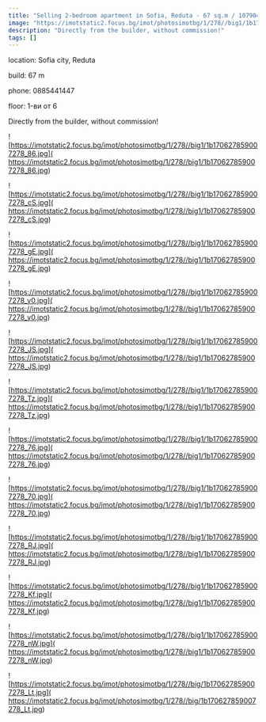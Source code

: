 ```yaml
---
title: "Selling 2-bedroom apartment in Sofia, Reduta - 67 sq.m / 107904 EUR :: imot.bg Ad"
image: "https://imotstatic2.focus.bg/imot/photosimotbg/1/278//big1/1b170627859007278_q9.jpg"
description: "Directly from the builder, without commission!"
tags: []
---
```


location: Sofia city, Reduta

build: 67 m

phone: 0885441447

floor: 1-ви от 6

Directly from the builder, without commission!


![https://imotstatic2.focus.bg/imot/photosimotbg/1/278//big1/1b170627859007278_86.jpg]( https://imotstatic2.focus.bg/imot/photosimotbg/1/278//big1/1b170627859007278_86.jpg)


![https://imotstatic2.focus.bg/imot/photosimotbg/1/278//big1/1b170627859007278_cS.jpg]( https://imotstatic2.focus.bg/imot/photosimotbg/1/278//big1/1b170627859007278_cS.jpg)


![https://imotstatic2.focus.bg/imot/photosimotbg/1/278//big1/1b170627859007278_gE.jpg]( https://imotstatic2.focus.bg/imot/photosimotbg/1/278//big1/1b170627859007278_gE.jpg)


![https://imotstatic2.focus.bg/imot/photosimotbg/1/278//big1/1b170627859007278_y0.jpg]( https://imotstatic2.focus.bg/imot/photosimotbg/1/278//big1/1b170627859007278_y0.jpg)


![https://imotstatic2.focus.bg/imot/photosimotbg/1/278//big1/1b170627859007278_JS.jpg]( https://imotstatic2.focus.bg/imot/photosimotbg/1/278//big1/1b170627859007278_JS.jpg)


![https://imotstatic2.focus.bg/imot/photosimotbg/1/278//big1/1b170627859007278_Tz.jpg]( https://imotstatic2.focus.bg/imot/photosimotbg/1/278//big1/1b170627859007278_Tz.jpg)


![https://imotstatic2.focus.bg/imot/photosimotbg/1/278//big1/1b170627859007278_76.jpg]( https://imotstatic2.focus.bg/imot/photosimotbg/1/278//big1/1b170627859007278_76.jpg)


![https://imotstatic2.focus.bg/imot/photosimotbg/1/278//big1/1b170627859007278_70.jpg]( https://imotstatic2.focus.bg/imot/photosimotbg/1/278//big1/1b170627859007278_70.jpg)


![https://imotstatic2.focus.bg/imot/photosimotbg/1/278//big1/1b170627859007278_RJ.jpg]( https://imotstatic2.focus.bg/imot/photosimotbg/1/278//big1/1b170627859007278_RJ.jpg)


![https://imotstatic2.focus.bg/imot/photosimotbg/1/278//big1/1b170627859007278_Kf.jpg]( https://imotstatic2.focus.bg/imot/photosimotbg/1/278//big1/1b170627859007278_Kf.jpg)


![https://imotstatic2.focus.bg/imot/photosimotbg/1/278//big1/1b170627859007278_nW.jpg]( https://imotstatic2.focus.bg/imot/photosimotbg/1/278//big1/1b170627859007278_nW.jpg)


![https://imotstatic2.focus.bg/imot/photosimotbg/1/278//big/1b170627859007278_Lt.jpg]( https://imotstatic2.focus.bg/imot/photosimotbg/1/278//big/1b170627859007278_Lt.jpg)


